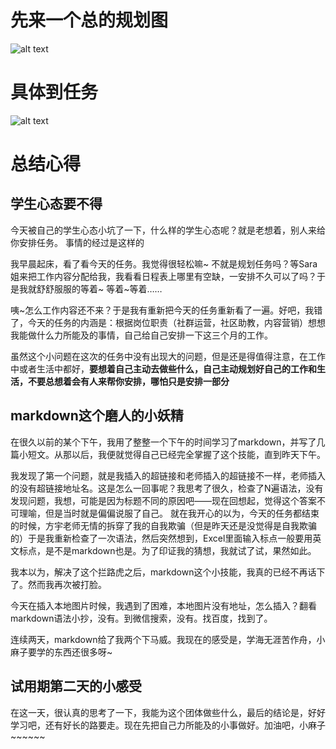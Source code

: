 # 先来一个总的规划图
![alt text](/D:/Desktop/工作计划表.png)
# 具体到任务
![alt text](/D:/Desktop/每日规划表.png)
# 总结心得
## 学生心态要不得
今天被自己的学生心态小坑了一下，什么样的学生心态呢？就是老想着，别人来给你安排任务。
事情的经过是这样的

我早晨起床，看了看今天的任务。我觉得很轻松嘛~ 不就是规划任务吗？等Sara姐来把工作内容分配给我，我看看日程表上哪里有空缺，一安排不久可以了吗？于是我就舒舒服服的等着~ 等着~等着……

咦~怎么工作内容还不来？于是我有重新把今天的任务重新看了一遍。好吧，我错了，今天的任务的内涵是：根据岗位职责（社群运营，社区助教，内容营销）想想我能做什么力所能及的事情，自己给自己安排一下这三个月的工作。

虽然这个小问题在这次的任务中没有出现大的问题，但是还是得值得注意，在工作中或者生活中都好，**要想着自己主动去做些什么，自己主动规划好自己的工作和生活，不要总想着会有人来帮你安排，哪怕只是安排一部分**
## markdown这个磨人的小妖精
在很久以前的某个下午，我用了整整一个下午的时间学习了markdown，并写了几篇小短文。从那以后，我便就觉得自己已经完全掌握了这个技能，直到昨天下午。

我发现了第一个问题，就是我插入的超链接和老师插入的超链接不一样，老师插入的没有超链接地址名。这是怎么一回事呢？我思考了很久，检查了N遍语法，没有发现问题，我想，可能是因为标题不同的原因吧——现在回想起，觉得这个答案不可理喻，但是当时就是偏偏说服了自己。
就在我开心的以为，今天的任务都结束的时候，方宇老师无情的拆穿了我的自我欺骗（但是昨天还是没觉得是自我欺骗的）于是我重新检查了一次语法，然后突然想到，Excel里面输入标点一般要用英文标点，是不是markdown也是。为了印证我的猜想，我就试了试，果然如此。

我本以为，解决了这个拦路虎之后，markdown这个小技能，我真的已经不再话下了。然而我再次被打脸。

今天在插入本地图片时候，我遇到了困难，本地图片没有地址，怎么插入？翻看markdown语法小抄，没有。到微信搜索，没有。找百度，找到了。

连续两天，markdown给了我两个下马威。我现在的感受是，学海无涯苦作舟，小麻子要学的东西还很多呀~

## 试用期第二天的小感受
在这一天，很认真的思考了一下，我能为这个团体做些什么，最后的结论是，好好学习吧，还有好长的路要走。现在先把自己力所能及的小事做好。加油吧，小麻子~~~~~~

